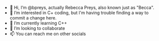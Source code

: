 - 👋 Hi, I’m @bpreys, actually Rebecca Preys, also known just as "Becca".
- 👀 I’m interested in C+ coding, but I'm having trouble finding a way to commit a change here.
- 🌱 I’m currently learning C++
- 💞️ I’m looking to collaborate
- 📫 You can reach me on other socials

<!---
bpreys/bpreys is a ✨ special ✨ repository because its `README.md` (this file) appears on your GitHub profile.
You can click the Preview link to take a look at your changes.
--->

